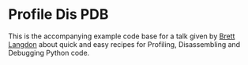 Profile Dis PDB
===============

This is the accompanying example code base for a talk given by [Brett Langdon](http://brett.is/)
about quick and easy recipes for Profiling, Disassembling and Debugging Python code.

